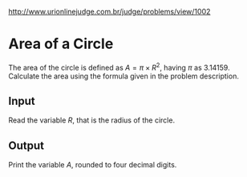 http://www.urionlinejudge.com.br/judge/problems/view/1002

# Area of a Circle

The area of the circle is defined as $A = π \times R^2$, having $\pi$ as
$3.14159$. Calculate the area using the formula given in the problem
description.

## Input

Read the variable $R$, that is the radius of the circle.

## Output

Print the variable $A$, rounded to four decimal digits.
